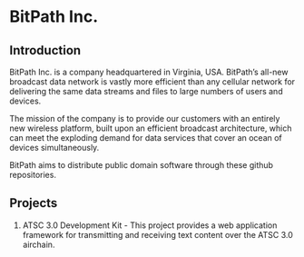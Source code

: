 # BitPath Inc.

## Introduction
BitPath Inc. is a company headquartered in Virginia, USA. BitPath’s all-new broadcast data network is vastly more efficient than any cellular network for delivering the same data streams and files to large numbers of users and devices.

The mission of the company is to provide our customers with an entirely new wireless platform, built upon an efficient broadcast architecture, which can meet the exploding demand for data services that cover an ocean of devices simultaneously.

BitPath aims to distribute public domain software through these github repositories.

## Projects
1. ATSC 3.0 Development Kit - This project provides a web application framework for transmitting and receiving text content over the ATSC 3.0 airchain. 
